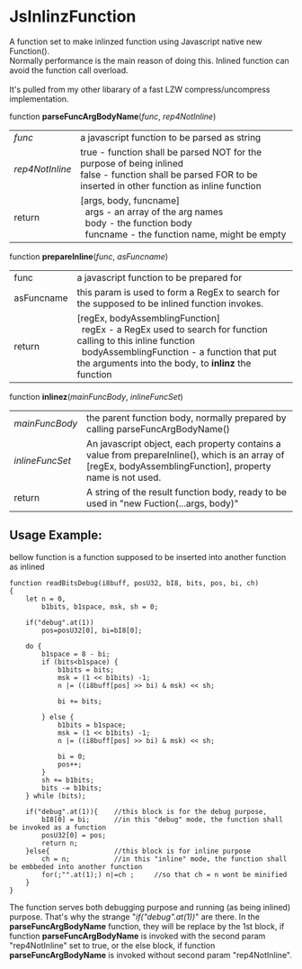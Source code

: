 # JsInlinzFunction
A function set to make inlinzed function using Javascript native new Function().<br>
Normally performance is the main reason of doing this. Inlined function can avoid the function call overload.<br>
<br>
It's pulled from my other libarary of a fast LZW compress/uncompress implementation.
<p>
function <b>parseFuncArgBodyName</b>(<i>func</i>, <i>rep4NotInline</i>)<br>
<table>
  <tr><td><i>func</i></td><td>a javascript function to be parsed as string</td></tr>
  <tr>
  <td><i>rep4NotInline</i></td><td> true - function shall be parsed NOT for the purpose of being inlined<br>
                 false - function shall be parsed FOR to be inserted in other function as inline function</td>
</tr>
  <tr><td>return</td>
    <td>
      [args, body, funcname]<br>
      &nbsp;&nbsp;args - an array of the arg names<br>
      &nbsp;&nbsp;body - the function body<br>
      &nbsp;&nbsp;funcname - the function name, might be empty
  </td></tr>
</table>
<p>
function <b>prepareInline</b>(<i>func</i>, <i>asFuncname</i>)
<table><tr><td>func</td><td>a javascript function to be prepared for </td></tr>
<tr><td>asFuncname</td><td>this param is used to form a RegEx to search for the supposed to be inlined function invokes.</td></tr>
<tr><td>return</td>
  <td>
    [regEx, bodyAssemblingFunction]<br>
    &nbsp;&nbsp;regEx - a RegEx used to search for function calling to this inline function<br>
    &nbsp;&nbsp;bodyAssemblingFunction - a function that put the arguments into the body, to <b>inlinz</b> the function
  </td></tr>
</table>
<p>
function <b>inlinez</b>(<i>mainFuncBody</i>, <i>inlineFuncSet</i>)
<table><tr><td><i>mainFuncBody<i></td>
  <td>the parent function body, normally prepared by calling parseFuncArgBodyName()</td></tr>
  <tr><td><i>inlineFuncSet</i></td><td>An javascript object, each property contains a value from prepareInline(), which is an array of [regEx, bodyAssemblingFunction], property name is not used.</td></tr>
  <tr><td>return</td><td>A string of the result function body, ready to be used in "new Fuction(...args, body)"</td></tr>
</table>

## Usage Example:<br>
bellow function is a function supposed to be inserted into another function as inlined<br>
```
function readBitsDebug(i8buff, posU32, bI8, bits, pos, bi, ch) 
{
    let n = 0, 
        b1bits, b1space, msk, sh = 0;

    if("debug".at(1))
        pos=posU32[0], bi=bI8[0];

    do {
        b1space = 8 - bi;
        if (bits<b1space) {
            b1bits = bits;
            msk = (1 << b1bits) -1;
            n |= ((i8buff[pos] >> bi) & msk) << sh;
            
            bi += bits;

        } else {
            b1bits = b1space;
            msk = (1 << b1bits) -1;
            n |= ((i8buff[pos] >> bi) & msk) << sh;
            
            bi = 0;
            pos++;
        }
        sh += b1bits;
        bits -= b1bits;
    } while (bits);

    if("debug".at(1)){    //this block is for the debug purpose, 
        bI8[0] = bi;      //in this "debug" mode, the function shall be invoked as a function
        posU32[0] = pos;
        return n;    
    }else{                //this block is for inline purpose
        ch = n;           //in this "inline" mode, the function shall be embbeded into another function
        for(;"".at(1);) n|=ch ;     //so that ch = n wont be minified
    }
}
```
The function serves both debugging purpose and running (as being inlined) purpose. That's why the strange "<i>if("debug".at(1))</i>" are there. In the <b>parseFuncArgBodyName</b> function, they will be replace by the 1st block, if function <b>parseFuncArgBodyName</b> is invoked with the second param "rep4NotInline" set to true, or the else block, if function <b>parseFuncArgBodyName</b> is invoked without second param "rep4NotInline".
